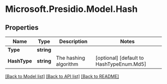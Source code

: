 # Microsoft.Presidio.Model.Hash

## Properties

Name | Type | Description | Notes
------------ | ------------- | ------------- | -------------
**Type** | **string** |  | 
**HashType** | **string** | The hashing algorithm | [optional] [default to HashTypeEnum.Md5]

[[Back to Model list]](../README.md#documentation-for-models) [[Back to API list]](../README.md#documentation-for-api-endpoints) [[Back to README]](../README.md)

